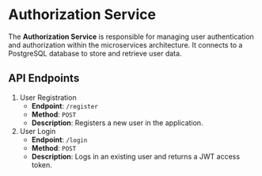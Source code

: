 # Authorization Service

The **Authorization Service** is responsible for managing user authentication and authorization within the microservices architecture. It connects to a PostgreSQL database to store and retrieve user data.

## API Endpoints
1. User Registration 
	- **Endpoint**: `/register` 
	- **Method**: `POST` 
	- **Description**: Registers a new user in the application.  
2. User Login 
	- **Endpoint**: `/login` 
	- **Method**: `POST` 
	- **Description**: Logs in an existing user and returns a JWT access token.